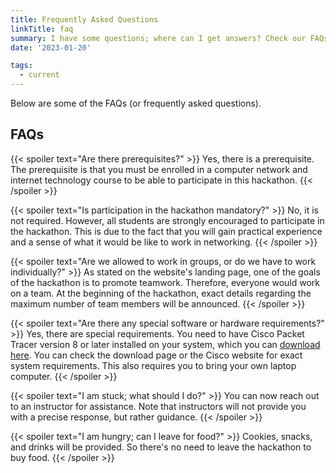 ```yaml
---
title: Frequently Asked Questions
linkTitle: faq
summary: I have some questions; where can I get answers? Check our FAQs.
date: '2023-01-20'

tags:
  - current
---
```

 

Below are some of the FAQs (or frequently asked questions).

## FAQs


{{< spoiler text="Are there prerequisites?" >}}
Yes, there is a prerequisite. The prerequisite is that you must be enrolled in a computer network and internet technology course to be able to participate in this hackathon. 
{{< /spoiler >}}

{{< spoiler text="Is participation in the hackathon mandatory?" >}}
No, it is not required. However, all students are strongly encouraged to participate in the hackathon. This is due to the fact that you will gain practical experience and a sense of what it would be like to work in networking.
{{< /spoiler >}} 

{{< spoiler text="Are we allowed to work in groups, or do we have to work individually?" >}}
As stated on the website's landing page, one of the goals of the hackathon is to promote teamwork. Therefore, everyone would work on a team. At the beginning of the hackathon, exact details regarding the maximum number of team members will be announced.
{{< /spoiler >}} 
 

{{< spoiler text="Are there any special software or hardware requirements?" >}}
Yes, there are special requirements. You need to have Cisco Packet Tracer version 8 or later installed on your system, which you can <a href="https://skillsforall.com/resources/lab-downloads" target="_blank">download here</a>. You can check the download page or the Cisco website for exact system requirements. This also requires you to bring your own laptop computer. 
{{< /spoiler >}} 

{{< spoiler text="I am stuck; what should I do?" >}}
You can now reach out to an instructor for assistance. Note that instructors will not provide you with a precise response, but rather guidance.
{{< /spoiler >}} 

{{< spoiler text="I am hungry; can I leave for food?" >}}
Cookies, snacks, and drinks will be provided. So there's no need to leave the hackathon to buy food. 
{{< /spoiler >}} 


